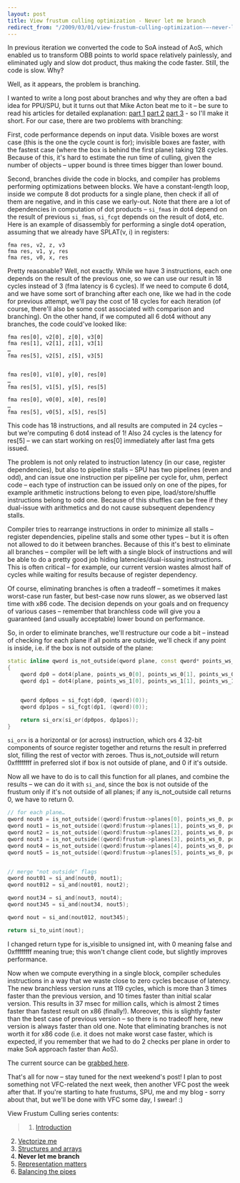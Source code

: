 ```yaml
---
layout: post
title: View frustum culling optimization - Never let me branch
redirect_from: "/2009/03/01/view-frustum-culling-optimization-–-never-let-me-branch/"
---
```


In previous iteration we converted the code to SoA instead of AoS, which enabled us to transform OBB points to world space relatively painlessly, and eliminated ugly and slow dot product, thus making the code faster. Still, the code is slow. Why?

Well, as it appears, the problem is branching.

I wanted to write a long post about branches and why they are often a bad idea for PPU/SPU, but it turns out that Mike Acton beat me to it – be sure to read his articles for detailed explanation: [part 1](http://www.cellperformance.com/articles/2006/07/tutorial_branch_elimination_pa.html) [part 2](http://www.cellperformance.com/articles/2006/04/background_on_branching.html) [part 3](http://www.cellperformance.com/articles/2006/04/benefits_to_branch_elimination.html) - so I'll make it short. For our case, there are two problems with branching:

First, code performance depends on input data. Visible boxes are worst case (this is the one the cycle count is for); invisible boxes are faster, with the fastest case (where the box is behind the first plane) taking 128 cycles. Because of this, it's hard to estimate the run time of culling, given the number of objects – upper bound is three times bigger than lower bound.

Second, branches divide the code in blocks, and compiler has problems performing optimizations between blocks. We have a constant-length loop, inside we compute 8 dot products for a single plane, then check if all of them are negative, and in this case we early-out. Note that there are a lot of dependencies in computation of dot products – `si_fma`s in dot4 depend on the result of previous `si_fma`s, `si_fcgt` depends on the result of dot4, etc. Here is an example of disassembly for performing a single dot4 operation, assuming that we already have SPLAT(v, i) in registers:

```
fma res, v2, z, v3
fma res, v1, y, res
fma res, v0, x, res
```

Pretty reasonable? Well, not exactly. While we have 3 instructions, each one depends on the result of the previous one, so we can use our result in 18 cycles instead of 3 (fma latency is 6 cycles). If we need to compute 6 dot4, and we have some sort of branching after each one, like we had in the code for previous attempt, we'll pay the cost of 18 cycles for each iteration (of course, there'll also be some cost associated with comparison and branching). On the other hand, if we computed all 6 dot4 without any branches, the code could've looked like:

```
fma res[0], v2[0], z[0], v3[0]
fma res[1], v2[1], z[1], v3[1]
…
fma res[5], v2[5], z[5], v3[5]


fma res[0], v1[0], y[0], res[0]
…
fma res[5], v1[5], y[5], res[5]

fma res[0], v0[0], x[0], res[0]
…
fma res[5], v0[5], x[5], res[5]
```

This code has 18 instructions, and all results are computed in 24 cycles – but we're computing 6 dot4 instead of 1! Also 24 cycles is the latency for res[5] – we can start working on res[0] immediately after last fma gets issued.

The problem is not only related to instruction latency (in our case, register dependencies), but also to pipeline stalls – SPU has two pipelines (even and odd), and can issue one instruction per pipeline per cycle for, uhm, perfect code – each type of instruction can be issued only on one of the pipes, for example arithmetic instructions belong to even pipe, load/store/shuffle instructions belong to odd one. Because of this shuffles can be free if they dual-issue with arithmetics and do not cause subsequent dependency stalls.

Compiler tries to rearrange instructions in order to minimize all stalls – register dependencies, pipeline stalls and some other types – but it is often not allowed to do it between branches. Because of this it's best to eliminate all branches – compiler will be left with a single block of instructions and will be able to do a pretty good job hiding latencies/dual-issuing instructions. This is often critical – for example, our current version wastes almost half of cycles while waiting for results because of register dependency.

Of course, eliminating branches is often a tradeoff – sometimes it makes worst-case run faster, but best-case now runs slower, as we observed last time with x86 code. The decision depends on your goals and on frequency of various cases – remember that branchless code will give you a guaranteed (and usually acceptable) lower bound on performance.

So, in order to eliminate branches, we'll restructure our code a bit – instead of checking for each plane if all points are outside, we'll check if any point is inside, i.e. if the box is not outside of the plane:

```c++
static inline qword is_not_outside(qword plane, const qword* points_ws_0, const qword* points_ws_1)
{
    qword dp0 = dot4(plane, points_ws_0[0], points_ws_0[1], points_ws_0[2]);
    qword dp1 = dot4(plane, points_ws_1[0], points_ws_1[1], points_ws_1[2]);


    qword dp0pos = si_fcgt(dp0, (qword)(0));
    qword dp1pos = si_fcgt(dp1, (qword)(0));

    return si_orx(si_or(dp0pos, dp1pos));
}
```

`si_orx` is a horizontal or (or across) instruction, which ors 4 32-bit components of source register together and returns the result in preferred slot, filling the rest of vector with zeroes. Thus is_not_outside will return 0xffffffff in preferred slot if box is not outside of plane, and 0 if it's outside.

Now all we have to do is to call this function for all planes, and combine the results – we can do it with `si_and`, since the box is not outside of the frustum only if it's not outside of all planes; if any is_not_outside call returns 0, we have to return 0.

```c++
// for each plane…
qword nout0 = is_not_outside((qword)frustum->planes[0], points_ws_0, points_ws_1);
qword nout1 = is_not_outside((qword)frustum->planes[1], points_ws_0, points_ws_1);
qword nout2 = is_not_outside((qword)frustum->planes[2], points_ws_0, points_ws_1);
qword nout3 = is_not_outside((qword)frustum->planes[3], points_ws_0, points_ws_1);
qword nout4 = is_not_outside((qword)frustum->planes[4], points_ws_0, points_ws_1);
qword nout5 = is_not_outside((qword)frustum->planes[5], points_ws_0, points_ws_1);


// merge "not outside" flags
qword nout01 = si_and(nout0, nout1); 
qword nout012 = si_and(nout01, nout2); 

qword nout34 = si_and(nout3, nout4); 
qword nout345 = si_and(nout34, nout5); 

qword nout = si_and(nout012, nout345);

return si_to_uint(nout);
```

I changed return type for is_visible to unsigned int, with 0 meaning false and 0xffffffff meaning true; this won't change client code, but slightly improves performance.

Now when we compute everything in a single block, compiler schedules instructions in a way that we waste close to zero cycles because of latency. The new branchless version runs at 119 cycles, which is more than 3 times faster than the previous version, and 10 times faster than initial scalar version. This results in 37 msec for million calls, which is almost 2 times faster than fastest result on x86 (finally!). Moreover, this is slightly faster than the best case of previous version – so there is no tradeoff here, new version is always faster than old one. Note that eliminating branches is not worth it for x86 code (i.e. it does not make worst case faster, which is expected, if you remember that we had to do 2 checks per plane in order to make SoA approach faster than AoS).

The current source can be [grabbed here](http://www.everfall.com/paste/id.php?5ja74ki4tozi).

That's all for now – stay tuned for the next weekend's post! I plan to post something not VFC-related the next week, then another VFC post the week after that. If you're starting to hate frustums, SPU, me and my blog - sorry about that, but we'll be done with VFC some day, I swear! :)

View Frustum Culling series contents:
>1. [Introduction](/2009/01/31/view-frustum-culling-optimization-introduction/)
2. [Vectorize me](/2009/02/08/view-frustum-culling-optimization-vectorize-me/)
3. [Structures and arrays](/2009/02/15/view-frustum-culling-optimization-structures-and-arrays/)
4. **Never let me branch**
5. [Representation matters](/2009/03/15/view-frustum-culling-optimization-representation-matters/)
6. [Balancing the pipes](/2010/09/11/view-frustum-culling-optimization-balancing-the-pipes/)